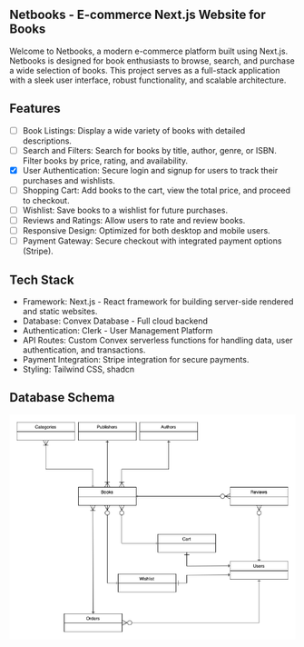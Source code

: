 ## Netbooks - E-commerce Next.js Website for Books

Welcome to Netbooks, a modern e-commerce platform built using Next.js. Netbooks is designed for book enthusiasts to browse, search, and purchase a wide selection of books. This project serves as a full-stack application with a sleek user interface, robust functionality, and scalable architecture.

## Features

- [ ] Book Listings: Display a wide variety of books with detailed descriptions.
- [ ] Search and Filters: Search for books by title, author, genre, or ISBN. Filter books by price, rating, and availability.
- [x] User Authentication: Secure login and signup for users to track their purchases and wishlists.
- [ ] Shopping Cart: Add books to the cart, view the total price, and proceed to checkout.
- [ ] Wishlist: Save books to a wishlist for future purchases.
- [ ] Reviews and Ratings: Allow users to rate and review books.
- [ ] Responsive Design: Optimized for both desktop and mobile users.
- [ ] Payment Gateway: Secure checkout with integrated payment options (Stripe).

## Tech Stack

- Framework: Next.js - React framework for building server-side rendered and static websites.
- Database: Convex Database - Full cloud backend
- Authentication: Clerk - User Management Platform
- API Routes: Custom Convex serverless functions for handling data, user authentication, and transactions.
- Payment Integration: Stripe integration for secure payments.
- Styling: Tailwind CSS, shadcn

## Database Schema

![schema](./docs/schema.png)

